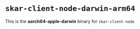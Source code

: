 # `skar-client-node-darwin-arm64`

This is the **aarch64-apple-darwin** binary for `skar-client-node`
